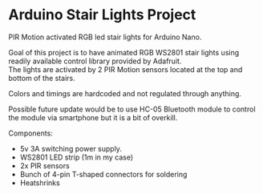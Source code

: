 # Arduino Stair Lights Project
PIR Motion activated RGB led stair lights for Arduino Nano.

Goal of this project is to have animated RGB WS2801 stair lights using readily available control library provided by Adafruit.  
The lights are activated by 2 PIR Motion sensors located at the top and bottom of the stairs.

Colors and timings are hardcoded and not regulated through anything. 

Possible future update would be to use HC-05 Bluetooth module to control the module via smartphone but it is a bit of overkill. 

Components:
* 5v 3A switching power supply.
* WS2801 LED strip (1m in my case)
* 2x PIR sensors
* Bunch of 4-pin T-shaped connectors for soldering
* Heatshrinks
